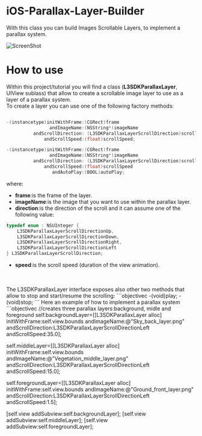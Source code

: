 # iOS-Parallax-Layer-Builder
With this class you can build Images Scrollable Layers, to implement a parallax system.

![ScreenShot](https://raw.github.com/alchimya/iOS-Parallax-Layer-Builder/master/screenshots/iOS-Parallax-Layer-Builder.gif)

# How to use
Within this project/tutorial you will find a class (<b>L3SDKParallaxLayer</b>, UIView sublass) that allow to create a scrollable image layer to use as a layer of a parallax system.
<br/>
To create a layer you can use one of the following factory methods:
```objectivec

-(instancetype)initWithFrame:(CGRect)frame
                andImageName:(NSString*)imageName
          andScrollDirection: (L3SDKParallaxLayerScrollDirection)scrollDirection
              andScrollSpeed:(float)scrollSpeed;

-(instancetype)initWithFrame:(CGRect)frame
                andImageName:(NSString*)imageName
          andScrollDirection: (L3SDKParallaxLayerScrollDirection)scrollDirection
              andScrollSpeed:(float)scrollSpeed
                 andAutoPlay:(BOOL)autoPlay;

```
where:
<br/>
- <b>frame</b>:is the frame of the layer.
- <b>imageName</b>:is the image that you want to use within the parallax layer.
- <b>direction</b>:is the direction of the scroll and it can assume one of the following value:
```objectivec
typedef enum : NSUInteger {
    L3SDKParallaxLayerScrollDirectionUp,
    L3SDKParallaxLayerScrollDirectionDown,
    L3SDKParallaxLayerScrollDirectionRight,
    L3SDKParallaxLayerScrollDirectionLeft
} L3SDKParallaxLayerScrollDirection;
```
- <b>speed</b>:is the scroll speed (duration of the view animation).
<br/>
<br/>
The L3SDKParallaxLayer interface exposes also other two methods that allow to stop and start/resume the scrolling:
```objectivec
-(void)play;
-(void)stop;
```
Here an example of how to implement a parallax system
```objectivec
//creates three parallax layers:background, midle and foreground
self.backgroundLayer=[[L3SDKParallaxLayer alloc] initWithFrame:self.view.bounds
                                                  andImageName:@"Sky_back_layer.png"
                                            andScrollDirection:L3SDKParallaxLayerScrollDirectionLeft
                                                andScrollSpeed:35.0];
    
self.middleLayer=[[L3SDKParallaxLayer alloc] initWithFrame:self.view.bounds
                                              andImageName:@"Vegetation_middle_layer.png"
                                            andScrollDirection:L3SDKParallaxLayerScrollDirectionLeft
                                                andScrollSpeed:15.0];
    
self.foregroundLayer=[[L3SDKParallaxLayer alloc] initWithFrame:self.view.bounds
                                                  andImageName:@"Ground_front_layer.png"
                                            andScrollDirection:L3SDKParallaxLayerScrollDirectionLeft
                                                andScrollSpeed:1.5];
     
[self.view addSubview:self.backgroundLayer];
[self.view addSubview:self.middleLayer];
[self.view addSubview:self.foregroundLayer];

```

